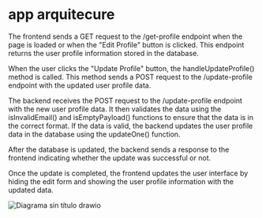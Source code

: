 # app arquitecure 

The frontend sends a GET request to the /get-profile endpoint when the page is loaded or when the "Edit Profile" button is clicked. This endpoint returns the user profile information stored in the database.

When the user clicks the "Update Profile" button, the handleUpdateProfile() method is called. This method sends a POST request to the /update-profile endpoint with the updated user profile data.

The backend receives the POST request to the /update-profile endpoint with the new user profile data. It then validates the data using the isInvalidEmail() and isEmptyPayload() functions to ensure that the data is in the correct format. If the data is valid, the backend updates the user profile data in the database using the updateOne() function.

After the database is updated, the backend sends a response to the frontend indicating whether the update was successful or not.

Once the update is completed, the frontend updates the user interface by hiding the edit form and showing the user profile information with the updated data.






![Diagrama sin título drawio](https://user-images.githubusercontent.com/114703394/231842767-3f7d7360-e171-4c35-ab65-4555b32584c5.png)
